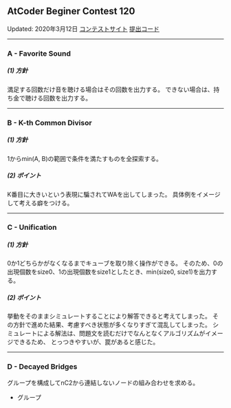 ## AtCoder Beginer Contest 120
Updated: 2020年3月12日
[コンテストサイト](https://atcoder.jp/contests/abc120)
[提出コード](https://github.com/ky12453/AtCoder/tree/master/ABC/ABC120)

---


### A - Favorite Sound

##### (1) 方針
満足する回数だけ音を聴ける場合はその回数を出力する。
できない場合は、持ち金で聴ける回数を出力する。

---


### B - K-th Common Divisor

##### (1) 方針
1からmin(A, B)の範囲で条件を満たすものを全探索する。

##### (2) ポイント
K番目に大きいという表現に騙されてWAを出してしまった。
具体例をイメージして考える癖をつける。

---


### C - Unification

##### (1) 方針
0か1どちらかがなくなるまでキューブを取り除く操作ができる。
そのため、0の出現個数をsize0、1の出現個数をsize1としたとき、min(size0, size1)を出力する。

##### (2) ポイント
挙動をそのままシミュレートすることにより解答できると考えてしまった。
その方針で進めた結果、考慮すべき状態が多くなりすぎて混乱してしまった。
シミュレートによる解法は、問題文を読むだけでなんとなくアルゴリズムがイメージできるため、
とっつきやすいが、罠があると感じた。

---


### D - Decayed Bridges
グループを構成してnC2から連結しないノードの組み合わせを求める。

* グループ